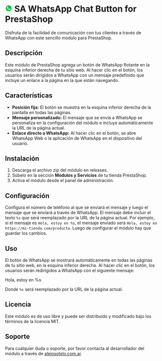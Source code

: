 # <img src="views/img/whatsapp-48x48.png" height="24" width="24" /> SA WhatsApp Chat Button for PrestaShop

Disfruta de la facilidad de comunicación con tus clientes a través de WhatsApp con este sencillo módulo para PrestaShop.

## Descripción

Este módulo de PrestaShop agrega un botón de WhatsApp flotante en la esquina inferior derecha de tu sitio web. Al hacer clic en el botón, los usuarios serán dirigidos a WhatsApp con un mensaje predefinido que incluye un enlace a la página en la que están navegando.

## Características

- **Posición fija:** El botón se muestra en la esquina inferior derecha de la pantalla en todas las páginas.
- **Mensaje personalizado:** El mensaje que se envía a WhatsApp se personaliza en la configuración del módulo e incluye automáticamente la URL de la página actual.
- **Enlace directo a WhatsApp:** Al hacer clic en el botón, se abre WhatsApp Web o la aplicación de WhatsApp en el dispositivo del usuario.

## Instalación

1. Descarga el archivo zip del módulo en releases.
2. Súbelo en la sección **Módulos y Servicios** de tu tienda PrestaShop.
3. Activa el módulo desde el panel de administración.

## Configuración

Configura el número de teléfono al que se enviará el mensaje y luego el mensaje que se enviará a través de WhatsApp. El mensaje debe incluir el texto `%s` que será reemplazado por la URL de la página actual. Por ejemplo, si el mensaje es `Hola, estoy en %s`, el mensaje enviado será `Hola, estoy en https://mi-tienda.com/producto`.
Luego de configurar el módulo hay que guardar los cambios.

## Uso

El botón de WhatsApp se mostrará automáticamente en todas las páginas de tu sitio web, en la esquina inferior derecha. Al hacer clic en el botón, los usuarios serán redirigidos a WhatsApp con el siguiente mensaje:

Hola, estoy en %s

Donde `%s` será reemplazado por la URL de la página actual.

## Licencia

Este módulo es de uso libre y puede ser distribuido y modificado bajo los términos de la licencia MIT.

## Soporte

Para cualquier duda o soporte, por favor contacta al desarrollador del módulo a través de [alejosotelo.com.ar](https://alejosotelo.com.ar).
